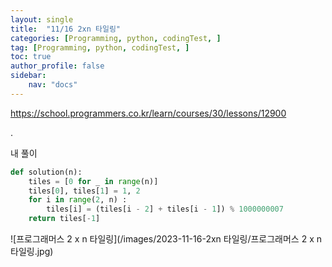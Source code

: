 ```yaml
---
layout: single
title:  "11/16 2xn 타일링"
categories: [Programming, python, codingTest, ]
tag: [Programming, python, codingTest, ]
toc: true
author_profile: false
sidebar:
    nav: "docs"
---
```


https://school.programmers.co.kr/learn/courses/30/lessons/12900 

.

내 풀이

```python
def solution(n):
    tiles = [0 for _ in range(n)]
    tiles[0], tiles[1] = 1, 2
    for i in range(2, n) :
        tiles[i] = (tiles[i - 2] + tiles[i - 1]) % 1000000007
    return tiles[-1]
```

![프로그래머스 2 x n 타일링](/images/2023-11-16-2xn 타일링/프로그래머스 2 x n 타일링.jpg)